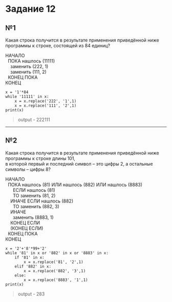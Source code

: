 # Задание 12

## №1

Какая строка получится в результате применения приведённой ниже программы к строке, состоящей из 84 единиц?

НАЧАЛО<br/>
&nbsp;&nbsp;ПОКА нашлось (11111)<br/>
&nbsp;&nbsp;&nbsp;&nbsp;заменить (222, 1)<br/>
&nbsp;&nbsp;&nbsp;&nbsp;заменить (111, 2)<br/>
&nbsp;&nbsp;КОНЕЦ ПОКА<br/>
КОНЕЦ<br/>

```
x = '1'*84
while '11111' in x:
    x = x.replace('222', '1',1)
    x = x.replace('111', '2',1)
print(x)
```

> output - 222111


-----------------------------------------------------------------------------------------------------------------------------------------

## №2

Какая строка получится в результате применения приведённой ниже программы к строке длины 101, <br/>
в которой первый и последний символ – это цифры 2, а остальные символы – цифры 8?

НАЧАЛО<br/>
&nbsp;&nbsp;ПОКА  нашлось (81) ИЛИ нашлось (882) ИЛИ нашлось (8883)<br/>
&nbsp;&nbsp;&nbsp;&nbsp;&nbsp;&nbsp;ЕСЛИ  нашлось (81)<br/>
&nbsp;&nbsp;&nbsp;&nbsp;&nbsp;&nbsp;ТО заменить (81, 2)<br/>
&nbsp;&nbsp;&nbsp;&nbsp;ИНАЧЕ ЕСЛИ  нашлось (882)<br/>
&nbsp;&nbsp;&nbsp;&nbsp;&nbsp;&nbsp;ТО заменить (882, 3)<br/>
&nbsp;&nbsp;&nbsp;&nbsp;ИНАЧЕ<br/>
&nbsp;&nbsp;&nbsp;&nbsp;&nbsp;&nbsp;заменить (8883, 1)<br/>
&nbsp;&nbsp;&nbsp;&nbsp;КОНЕЦ ЕСЛИ<br/>
&nbsp;&nbsp;&nbsp;&nbsp;(КОНЕЦ ЕСЛИ)<br/>
&nbsp;&nbsp;КОНЕЦ ПОКА<br/>
КОНЕЦ<br/>

```
x = '2'+'8'*99+'2'
while '81' in x or '882' in x or '8883' in x:
    if '81' in x:
        x = x.replace('81', '2',1)
    elif '882' in x:
        x = x.replace('882', '3',1)
    else:
        x = x.replace('8883', '1',1)
print(x)
```

> output - 283

